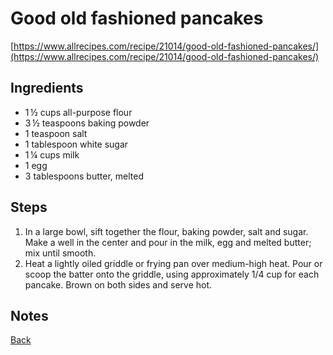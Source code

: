 # Good old fashioned pancakes

[https://www.allrecipes.com/recipe/21014/good-old-fashioned-pancakes/](https://www.allrecipes.com/recipe/21014/good-old-fashioned-pancakes/)

## Ingredients

- 1 ½ cups all-purpose flour
- 3 ½ teaspoons baking powder
- 1 teaspoon salt
- 1 tablespoon white sugar
- 1 ¼ cups milk
- 1 egg
- 3 tablespoons butter, melted

## Steps

1. In a large bowl, sift together the flour, baking powder, salt and sugar. Make a well in the center and pour in the milk, egg and melted butter; mix until smooth.
2. Heat a lightly oiled griddle or frying pan over medium-high heat. Pour or scoop the batter onto the griddle, using approximately 1/4 cup for each pancake. Brown on both sides and serve hot.

## Notes

[Back](../readme.md)
